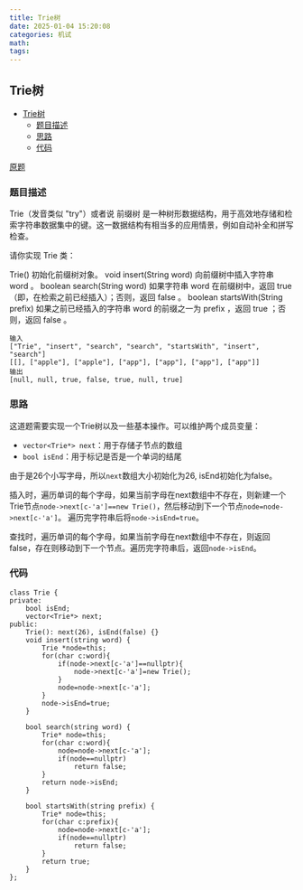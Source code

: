```yaml
---
title: Trie树
date: 2025-01-04 15:20:08
categories: 机试
math:
tags:
---
```

## Trie树

<!-- TOC -->

- [Trie树](#trie树)
    - [题目描述](#题目描述)
    - [思路](#思路)
    - [代码](#代码)

<!-- /TOC -->

[原题](https://leetcode.cn/problems/implement-trie-prefix-tree/description)


### 题目描述
Trie（发音类似 "try"）或者说 前缀树 是一种树形数据结构，用于高效地存储和检索字符串数据集中的键。这一数据结构有相当多的应用情景，例如自动补全和拼写检查。

请你实现 Trie 类：

Trie() 初始化前缀树对象。
void insert(String word) 向前缀树中插入字符串 word 。
boolean search(String word) 如果字符串 word 在前缀树中，返回 true（即，在检索之前已经插入）；否则，返回 false 。
boolean startsWith(String prefix) 如果之前已经插入的字符串 word 的前缀之一为 prefix ，返回 true ；否则，返回 false 。

```
输入
["Trie", "insert", "search", "search", "startsWith", "insert", "search"]
[[], ["apple"], ["apple"], ["app"], ["app"], ["app"], ["app"]]
输出
[null, null, true, false, true, null, true]
```
### 思路
这道题需要实现一个Trie树以及一些基本操作。可以维护两个成员变量：
- `vector<Trie*> next`：用于存储子节点的数组
- `bool isEnd`：用于标记是否是一个单词的结尾

由于是26个小写字母，所以`next`数组大小初始化为26, isEnd初始化为false。

插入时，遍历单词的每个字母，如果当前字母在next数组中不存在，则新建一个Trie节点`node->next[c-'a']==new Trie()`，然后移动到下一个节点`node=node->next[c-'a']`。
遍历完字符串后将`node->isEnd=true`。

查找时，遍历单词的每个字母，如果当前字母在next数组中不存在，则返回false，存在则移动到下一个节点。遍历完字符串后，返回`node->isEnd`。
### 代码
```
class Trie {
private:
    bool isEnd;
    vector<Trie*> next;
public:
    Trie(): next(26), isEnd(false) {}
    void insert(string word) {
        Trie *node=this;
        for(char c:word){
            if(node->next[c-'a']==nullptr){
                node->next[c-'a']=new Trie();
            }
            node=node->next[c-'a'];
        }
        node->isEnd=true;
    }
    
    bool search(string word) {
        Trie* node=this;
        for(char c:word){
            node=node->next[c-'a'];
            if(node==nullptr)
                return false;
        }
        return node->isEnd;
    }
    
    bool startsWith(string prefix) {
        Trie* node=this;
        for(char c:prefix){
            node=node->next[c-'a'];
            if(node==nullptr)
                return false;
        }
        return true;
    }
};

```
